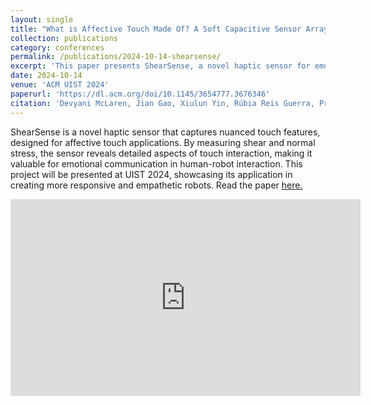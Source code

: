 ```yaml
---
layout: single
title: "What is Affective Touch Made Of? A Soft Capacitive Sensor Array Reveals the Interplay between Shear, Normal Stress and Individuality"
collection: publications
category: conferences
permalink: /publications/2024-10-14-shearsense/
excerpt: 'This paper presents ShearSense, a novel haptic sensor for emotional interactions.'
date: 2024-10-14
venue: 'ACM UIST 2024'
paperurl: 'https://dl.acm.org/doi/10.1145/3654777.3676346'
citation: 'Devyani McLaren, Jian Gao, Xiulun Yin, Rúbia Reis Guerra, Preeti Vyas, Chrys Morton, Xi Laura Cang, Yizhong Chen, Yiyuan Sun, Ying Li, John David Wyndham Madden, and Karon E MacLean. 2024. What is Affective Touch Made Of? A Soft Capacitive Sensor Array Reveals the Interplay between Shear, Normal Stress and Individuality. In Proceedings of the 37th Annual ACM Symposium on User Interface Software and Technology (UIST '24). Association for Computing Machinery, New York, NY, USA, Article 52, 1–31. https://doi.org/10.1145/3654777.3676346'
---
```


ShearSense is a novel haptic sensor that captures nuanced touch features, designed for affective touch applications. By measuring shear and normal stress, the sensor reveals detailed aspects of touch interaction, making it valuable for emotional communication in human-robot interaction. This project will be presented at UIST 2024, showcasing its application in creating more responsive and empathetic robots. Read the paper <a href="https://dl.acm.org/doi/10.1145/3654777.3676346" target="_blank">here.</a>

<iframe width="560" height="315" src="https://www.youtube.com/embed/rSG6I3IIdXU" frameborder="0" allowfullscreen></iframe>